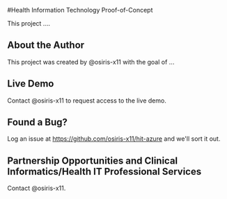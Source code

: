 #Health Information Technology Proof-of-Concept

This project ....

## About the Author
This project was created by @osiris-x11 with the goal of ...

## Live Demo
Contact @osiris-x11 to request access to the live demo.

## Found a Bug?
Log an issue at https://github.com/osiris-x11/hit-azure and we'll sort it out.

## Partnership Opportunities and Clinical Informatics/Health IT Professional Services
Contact @osiris-x11.
